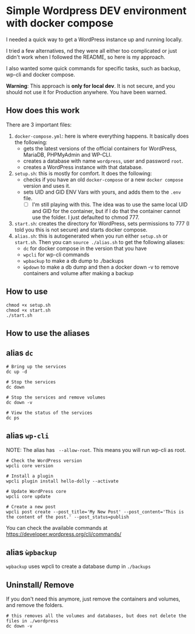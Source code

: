# Simple Wordpress DEV environment with docker compose

I needed a quick way to get a WordPress instance up and running locally. 

I tried a few alternatives, nd they were all either too complicated or just didn't work when I followed the README, so here is my approach.

I also wanted some quick commands for specific tasks, such as backup, wp-cli and docker compose.

**Warning**:
This approach is **only for local dev**. It is not secure, and you should not use it for Production anywhere. You have been warned.

## How  does this work 

There are 3 important files:

1. `docker-compose.yml`: here is where everything happens. It basically does the following:
   - gets the latest versions of the official containers for WordPress, MariaDB, PHPMyAdmin and WP-CLI.
   - creates a database with name  `wordpress`, user and password `root`.
   - creates a WordPress instance with that database.
2. `setup.sh`: this is mostly for comfort. It does the following:
   - checks if you have an old `docker-compose` or a new `docker compose` version and uses it.
   - sets UID and GID ENV Vars with yours, and adds them to the `.env` file. 
     - [ ] I'm still playing with this. The idea was to use the same local UID and GID for the container, but if I do that the container cannot use the folder. I just defaulted to chmod 777.
3. `start.sh`: creates the directory for WordPress, sets permissions to 777 (I told you this is not secure) and starts docker compose.
4. `alias.sh`: this is autogenerated when you run either `setup.sh` or `start.sh`. Then you can `source ./alias.sh` to get the following aliases:
   - `dc` for docker compose in the version that you have
   - `wpcli` for wp-cli commands
   - `wpbackup` to make a db dump to ./backups
   - `ẁpdown` to make a db dump and then a docker down -v to remove containers and volume after making a backup

## How to use

```shell
chmod +x setup.sh
chmod +x start.sh
./start.sh
```

## How to use the aliases

## alias `dc`

```shell
# Bring up the services
dc up -d

# Stop the services
dc down

# Stop the services and remove volumes
dc down -v

# View the status of the services
dc ps
```

## alias `wp-cli`

NOTE: The alias has ` --allow-root`. This means you will run wp-cli as root.

```shell
# Check the WordPress version
wpcli core version

# Install a plugin
wpcli plugin install hello-dolly --activate

# Update WordPress core
wpcli core update

# Create a new post
wpcli post create --post_title='My New Post' --post_content='This is the content of the post.' --post_status=publish
```

You can check the available commands at https://developer.wordpress.org/cli/commands/

## alias `ẁpbackup`

`wpbackup` uses wpcli to create a database dump in `./backups`


## Uninstall/ Remove

If you don't need this anymore, just remove the containers and volumes, and remove the folders.

```shell
# this removes all the volumes and databases, but does not delete the files in ./wordpress
dc down -v 
```